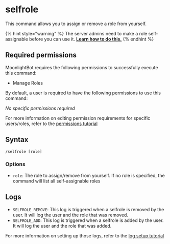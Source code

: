 # selfrole

This command allows you to assign or remove a role from yourself.

{% hint style="warning" %}
The server admins need to make a role self-assignable before you can use it. 
[**Learn how to do this.**](../management-commands/config.md#roles-self-assignable)
{% endhint %}

## Required permissions

MoonlightBot requires the following permissions to successfully execute this command:

* Manage Roles

By default, a user is required to have the following permissions to use this command:

*No specific permissions required*

For more information on editing permission requirements for specific users/roles, refer to
the [permissions tutorial](<linkToPermissionsTutorial>)

## Syntax

```text
/selfrole [role]
```

### Options

* `role`: The role to assign/remove from yourself. If no role is specified, the command will list all self-assignable roles

## Logs

* `SELFROLE_REMOVE`: This log is triggered when a selfrole is removed by the user.
  It will log the user and the role that was removed.
* `SELFROLE_ADD`: This log is triggered when a selfrole is added by the user.
  It will log the user and the role that was added.

For more information on setting up those logs, refer to the [log setup tutorial](<linkToLogTutorial>)